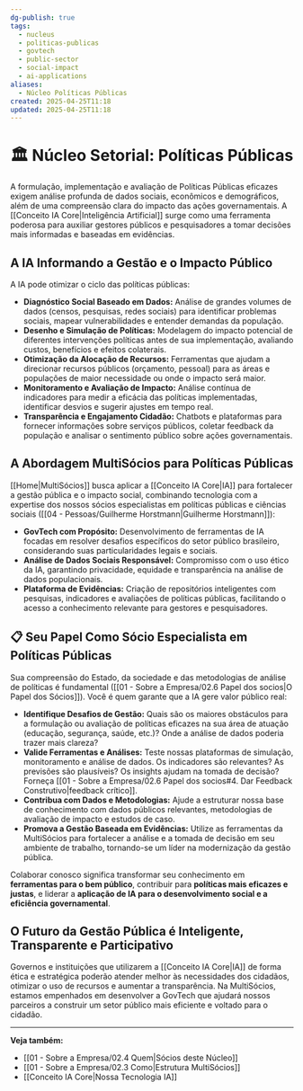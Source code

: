 ```yaml
---
dg-publish: true
tags:
  - nucleus
  - politicas-publicas
  - govtech
  - public-sector
  - social-impact
  - ai-applications
aliases:
  - Núcleo Políticas Públicas
created: 2025-04-25T11:18
updated: 2025-04-25T11:18
---
```


# 🏛️ Núcleo Setorial: Políticas Públicas

A formulação, implementação e avaliação de Políticas Públicas eficazes exigem análise profunda de dados sociais, econômicos e demográficos, além de uma compreensão clara do impacto das ações governamentais. A [[Conceito IA Core\|Inteligência Artificial]] surge como uma ferramenta poderosa para auxiliar gestores públicos e pesquisadores a tomar decisões mais informadas e baseadas em evidências.

## A IA Informando a Gestão e o Impacto Público

A IA pode otimizar o ciclo das políticas públicas:

*   **Diagnóstico Social Baseado em Dados:** Análise de grandes volumes de dados (censos, pesquisas, redes sociais) para identificar problemas sociais, mapear vulnerabilidades e entender demandas da população.
*   **Desenho e Simulação de Políticas:** Modelagem do impacto potencial de diferentes intervenções políticas antes de sua implementação, avaliando custos, benefícios e efeitos colaterais.
*   **Otimização da Alocação de Recursos:** Ferramentas que ajudam a direcionar recursos públicos (orçamento, pessoal) para as áreas e populações de maior necessidade ou onde o impacto será maior.
*   **Monitoramento e Avaliação de Impacto:** Análise contínua de indicadores para medir a eficácia das políticas implementadas, identificar desvios e sugerir ajustes em tempo real.
*   **Transparência e Engajamento Cidadão:** Chatbots e plataformas para fornecer informações sobre serviços públicos, coletar feedback da população e analisar o sentimento público sobre ações governamentais.

## A Abordagem MultiSócios para Políticas Públicas

[[Home\|MultiSócios]] busca aplicar a [[Conceito IA Core\|IA]] para fortalecer a gestão pública e o impacto social, combinando tecnologia com a expertise dos nossos sócios especialistas em políticas públicas e ciências sociais ([[04 - Pessoas/Guilherme Horstmann\|Guilherme Horstmann]]):

*   **GovTech com Propósito:** Desenvolvimento de ferramentas de IA focadas em resolver desafios específicos do setor público brasileiro, considerando suas particularidades legais e sociais.
*   **Análise de Dados Sociais Responsável:** Compromisso com o uso ético da IA, garantindo privacidade, equidade e transparência na análise de dados populacionais.
*   **Plataforma de Evidências:** Criação de repositórios inteligentes com pesquisas, indicadores e avaliações de políticas públicas, facilitando o acesso a conhecimento relevante para gestores e pesquisadores.

## 📋 Seu Papel Como Sócio Especialista em Políticas Públicas

Sua compreensão do Estado, da sociedade e das metodologias de análise de políticas é fundamental ([[01 - Sobre a Empresa/02.6 Papel dos socios\|O Papel dos Sócios]]). Você é quem garante que a IA gere valor público real:

*   **Identifique Desafios de Gestão:** Quais são os maiores obstáculos para a formulação ou avaliação de políticas eficazes na sua área de atuação (educação, segurança, saúde, etc.)? Onde a análise de dados poderia trazer mais clareza?
*   **Valide Ferramentas e Análises:** Teste nossas plataformas de simulação, monitoramento e análise de dados. Os indicadores são relevantes? As previsões são plausíveis? Os insights ajudam na tomada de decisão? Forneça [[01 - Sobre a Empresa/02.6 Papel dos socios#4. Dar Feedback Construtivo\|feedback crítico]].
*   **Contribua com Dados e Metodologias:** Ajude a estruturar nossa base de conhecimento com dados públicos relevantes, metodologias de avaliação de impacto e estudos de caso.
*   **Promova a Gestão Baseada em Evidências:** Utilize as ferramentas da MultiSócios para fortalecer a análise e a tomada de decisão em seu ambiente de trabalho, tornando-se um líder na modernização da gestão pública.

Colaborar conosco significa transformar seu conhecimento em **ferramentas para o bem público**, contribuir para **políticas mais eficazes e justas**, e liderar a **aplicação de IA para o desenvolvimento social e a eficiência governamental**.

## O Futuro da Gestão Pública é Inteligente, Transparente e Participativo

Governos e instituições que utilizarem a [[Conceito IA Core\|IA]] de forma ética e estratégica poderão atender melhor às necessidades dos cidadãos, otimizar o uso de recursos e aumentar a transparência. Na MultiSócios, estamos empenhados em desenvolver a GovTech que ajudará nossos parceiros a construir um setor público mais eficiente e voltado para o cidadão.

---
**Veja também:**
*   [[01 - Sobre a Empresa/02.4 Quem\|Sócios deste Núcleo]]
*   [[01 - Sobre a Empresa/02.3 Como\|Estrutura MultiSócios]]
*   [[Conceito IA Core\|Nossa Tecnologia IA]]
